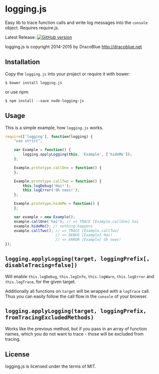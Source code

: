 # logging.js

Easy lib to trace function calls and write log messages into the `console` object. Requires require.js.

Latest Release: [![GitHub version](https://badge.fury.io/gh/DracoBlue%2Flogging-js.png)](https://github.com/DracoBlue/logging-js/releases)

logging.js is copyright 2014-2015 by DracoBlue <http://dracoblue.net>

## Installation

Copy the `logging.js` into your project or require it with bower:

``` console
$ bower install logging.js
```

or use npm:

``` console
$ npm install --save node-logging-js
```

## Usage

This is a simple example, how `logging.js` works.

``` javascript
require(['logging'], function(logging) {
    "use strict";

    var Example = function() {
        logging.applyLogging(this, 'Example', ['hideMe']);
    };

    Example.prototype.callOne = function() {
    };

    Example.prototype.callTwo = function() {
        this.logDebug('Hai!');
        this.logError('Oh noes!');
    };

    Example.prototype.hideMe = function() {
    };

    var example = new Example();
    example.callOne('hai'); // => TRACE [Example.callOne] hai
    example.hideMe(); // nothing happens
    example.callTwo(); // => TRACE [Example.callTwo]
                       // => DEBUG [Example] Hai!
                       // => ERROR [Example] Oh noes!
});
```

## `logging.applyLogging(target, loggingPrefix[, disableTracing=false])`

Will enable `this.logDebug`, `this.logInfo`, `this.logWarn`, `this.logError` and `this.logTrace`, for the given target.

Additionally all functions on `target` will be wrapped with a `logTrace` call. Thus you can easily follow the call
flow in the `console` of your browser.

## `logging.applyLogging(target, loggingPrefix, fromTracingExcludedMethods)`

Works like the previous method, but if you pass in an array of function names, which you do not want to trace - those
will be excluded from tracing.

## License

logging.js is licensed under the terms of MIT.
